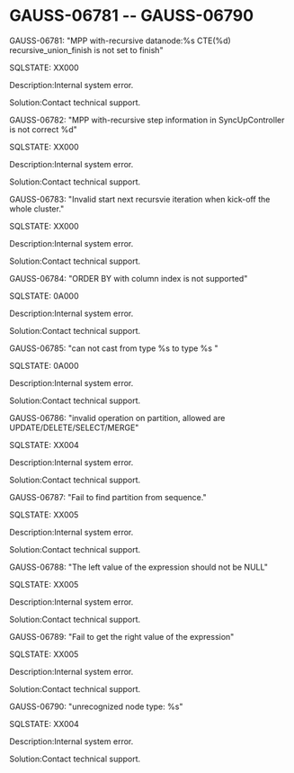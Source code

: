 # GAUSS-06781 -- GAUSS-06790<a name="EN-US_TOPIC_0302072980"></a>

GAUSS-06781: "MPP with-recursive datanode:%s CTE\(%d\) recursive\_union\_finish is not set to finish"

SQLSTATE: XX000

Description:Internal system error.

Solution:Contact technical support.

GAUSS-06782: "MPP with-recursive step information in SyncUpController is not correct %d"

SQLSTATE: XX000

Description:Internal system error.

Solution:Contact technical support.

GAUSS-06783: "Invalid start next recursvie iteration when kick-off the whole cluster."

SQLSTATE: XX000

Description:Internal system error.

Solution:Contact technical support.

GAUSS-06784: "ORDER BY with column index is not supported"

SQLSTATE: 0A000

Description:Internal system error.

Solution:Contact technical support.

GAUSS-06785: "can not cast from type %s to type %s "

SQLSTATE: 0A000

Description:Internal system error.

Solution:Contact technical support.

GAUSS-06786: "invalid operation on partition, allowed are UPDATE/DELETE/SELECT/MERGE"

SQLSTATE: XX004

Description:Internal system error.

Solution:Contact technical support.

GAUSS-06787: "Fail to find partition from sequence."

SQLSTATE: XX005

Description:Internal system error.

Solution:Contact technical support.

GAUSS-06788: "The left value of the expression should not be NULL"

SQLSTATE: XX005

Description:Internal system error.

Solution:Contact technical support.

GAUSS-06789: "Fail to get the right value of the expression"

SQLSTATE: XX005

Description:Internal system error.

Solution:Contact technical support.

GAUSS-06790: "unrecognized node type: %s"

SQLSTATE: XX004

Description:Internal system error.

Solution:Contact technical support.

